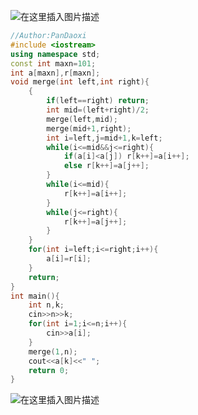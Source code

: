 ![在这里插入图片描述](https://pic.2ge.org/cdn/?url=https://img-blog.csdnimg.cn/e9807b0865fd414b9f0283e933eb3067.png?x-oss-process=image/watermark,type_ZHJvaWRzYW5zZmFsbGJhY2s,shadow_50,text_Q1NETiBA5r2Y6YGT54a5,size_20,color_FFFFFF,t_70,g_se,x_16)

```cpp
//Author:PanDaoxi
#include <iostream>
using namespace std;
const int maxn=101;
int a[maxn],r[maxn];
void merge(int left,int right){
	{
		if(left==right) return;
		int mid=(left+right)/2;
		merge(left,mid);
		merge(mid+1,right);
		int i=left,j=mid+1,k=left;
		while(i<=mid&&j<=right){ 
			if(a[i]<a[j]) r[k++]=a[i++];
			else r[k++]=a[j++];
		}
		while(i<=mid){
			r[k++]=a[i++]; 
		}
		while(j<=right){ 
			r[k++]=a[j++];
		}
	}
	for(int i=left;i<=right;i++){
		a[i]=r[i];
	}
	return;
} 
int main(){
	int n,k;
	cin>>n>>k;
	for(int i=1;i<=n;i++){
		cin>>a[i];
	}
	merge(1,n);
	cout<<a[k]<<" ";
	return 0;
} 
```
![在这里插入图片描述](https://pic.2ge.org/cdn/?url=https://img-blog.csdnimg.cn/6c64b7fe44a14f38a8cb6482fa8b14a8.png?x-oss-process=image/watermark,type_ZHJvaWRzYW5zZmFsbGJhY2s,shadow_50,text_Q1NETiBA5r2Y6YGT54a5,size_20,color_FFFFFF,t_70,g_se,x_16)


